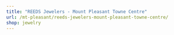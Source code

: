 ```yaml
---
title: "REEDS Jewelers - Mount Pleasant Towne Centre"
url: /mt-pleasant/reeds-jewelers-mount-pleasant-towne-centre/
shop: jewelry
---
```

